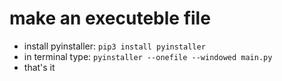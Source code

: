 # make an executeble file
* install pyinstaller: `pip3 install pyinstaller`
* in terminal type: `pyinstaller --onefile --windowed main.py`
* that's it
